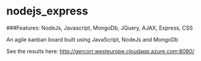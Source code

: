 # nodejs_express

###Features: NodeJs, Javascript, MongoDb, JQuery, AJAX, Express, CSS

An agile kanban board built using JavaScript, NodeJs and MongoDb

See the results here:
http://gercorr.westeurope.cloudapp.azure.com:8080/
